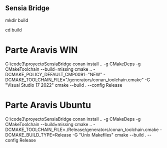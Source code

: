 ## Sensia Bridge

mkdir build

cd build

# Parte Aravis WIN
C:\code3\proyectoSensiaBridge
conan install .. -g CMakeDeps -g CMakeToolchain --build=missing
cmake .. -DCMAKE_POLICY_DEFAULT_CMP0091="NEW" -DCMAKE_TOOLCHAIN_FILE="/generators/conan_toolchain.cmake" -G "Visual Studio 17 2022"
cmake --build . --config Release


# Parte Aravis Ubuntu
C:\code3\proyectoSensiaBridge
conan install .. -g CMakeDeps -g CMakeToolchain --build=missing
cmake .. -DCMAKE_TOOLCHAIN_FILE=./Release/generators/conan_toolchain.cmake -DCMAKE_BUILD_TYPE=Release -G "Unix Makefiles" 
cmake --build . --config Release

 
